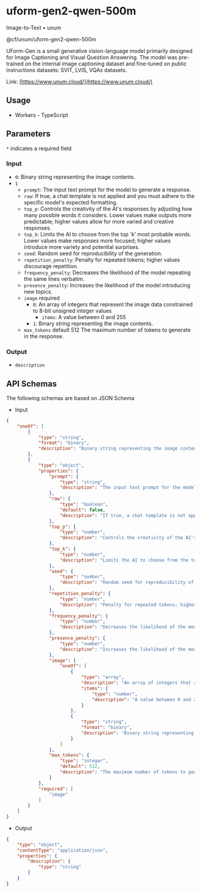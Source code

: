 # uform-gen2-qwen-500m

Image-to-Text  •  unum

@cf/unum/uform-gen2-qwen-500m

UForm-Gen is a small generative vision-language model primarily designed for Image Captioning and Visual Question Answering. The model was pre-trained on the internal image captioning dataset and fine-tuned on public instructions datasets: SVIT, LVIS, VQAs datasets.

Link: [https://www.unum.cloud/](https://www.unum.cloud/)

## Usage

- Workers - TypeScript

## Parameters
`*`  indicates a required field

### Input

-   `0`: Binary string representing the image contents.
-   `1`
    -   `prompt`: The input text prompt for the model to generate a response.
    -   `raw`: If true, a chat template is not applied and you must adhere to the specific model's expected formatting.
    -   `top_p`: Controls the creativity of the AI's responses by adjusting how many possible words it considers. Lower values make outputs more predictable; higher values allow for more varied and creative responses.
    -   `top_k`: Limits the AI to choose from the top 'k' most probable words. Lower values make responses more focused; higher values introduce more variety and potential surprises.
    -   `seed`: Random seed for reproducibility of the generation.
    -   `repetition_penalty`: Penalty for repeated tokens; higher values discourage repetition.        
    -   `frequency_penalty`: Decreases the likelihood of the model repeating the same lines verbatim.        
    -   `presence_penalty`: Increases the likelihood of the model introducing new topics.
    -   `image`  required
        -   `0`: An array of integers that represent the image data constrained to 8-bit unsigned integer values
            -   `items`: A value between 0 and 255
        -   `1`: Binary string representing the image contents.
    -   `max_tokens`  default 512
        The maximum number of tokens to generate in the response.
        

### Output
-   `description`
    

## API Schemas
The following schemas are based on JSON Schema
-   Input
```json
{
    "oneOf": [
        {
            "type": "string",
            "format": "binary",
            "description": "Binary string representing the image contents."
        },
        {
            "type": "object",
            "properties": {
                "prompt": {
                    "type": "string",
                    "description": "The input text prompt for the model to generate a response."
                },
                "raw": {
                    "type": "boolean",
                    "default": false,
                    "description": "If true, a chat template is not applied and you must adhere to the specific model's expected formatting."
                },
                "top_p": {
                    "type": "number",
                    "description": "Controls the creativity of the AI's responses by adjusting how many possible words it considers. Lower values make outputs more predictable; higher values allow for more varied and creative responses."
                },
                "top_k": {
                    "type": "number",
                    "description": "Limits the AI to choose from the top 'k' most probable words. Lower values make responses more focused; higher values introduce more variety and potential surprises."
                },
                "seed": {
                    "type": "number",
                    "description": "Random seed for reproducibility of the generation."
                },
                "repetition_penalty": {
                    "type": "number",
                    "description": "Penalty for repeated tokens; higher values discourage repetition."
                },
                "frequency_penalty": {
                    "type": "number",
                    "description": "Decreases the likelihood of the model repeating the same lines verbatim."
                },
                "presence_penalty": {
                    "type": "number",
                    "description": "Increases the likelihood of the model introducing new topics."
                },
                "image": {
                    "oneOf": [
                        {
                            "type": "array",
                            "description": "An array of integers that represent the image data constrained to 8-bit unsigned integer values",
                            "items": {
                                "type": "number",
                                "description": "A value between 0 and 255"
                            }
                        },
                        {
                            "type": "string",
                            "format": "binary",
                            "description": "Binary string representing the image contents."
                        }
                    ]
                },
                "max_tokens": {
                    "type": "integer",
                    "default": 512,
                    "description": "The maximum number of tokens to generate in the response."
                }
            },
            "required": [
                "image"
            ]
        }
    ]
}
```

-   Output
```json
{
    "type": "object",
    "contentType": "application/json",
    "properties": {
        "description": {
            "type": "string"
        }
    }
}
```